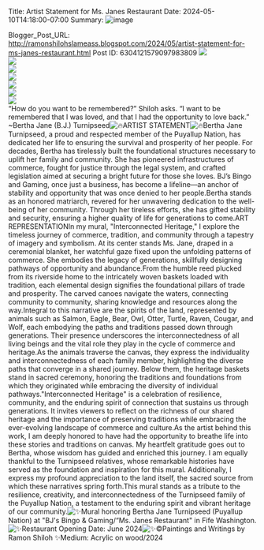 Title: Artist Statement for Ms. Janes Restaurant 
Date: 2024-05-10T14:18:00-07:00
Summary: ![image](https://blogger.googleusercontent.com/img/b/R29vZ2xl/AVvXsEhzXkSJqoUavupvD23XVZ4xue9YrSoOBjzDXge3KIyHoiEIritg5EEZ85-8olcgC0OFE0LhiRVXkLiswcbwvvTld9royeZtXwA8LbUGePRtgFyZ7vFMc7NMQ3-6asWT06wkGdwyaKCNh9dH5OaOGo3NugafPooDR6M_5Q3Mp2FIo_QpsLRQtkEVii5U2Q/s320/IMG_4083.jpeg "Image summary")

Blogger_Post_URL: http://ramonshilohslameass.blogspot.com/2024/05/artist-statement-for-ms-janes-restaurant.html
Post ID: 6304121579097983809
[![](https://blogger.googleusercontent.com/img/b/R29vZ2xl/AVvXsEhzXkSJqoUavupvD23XVZ4xue9YrSoOBjzDXge3KIyHoiEIritg5EEZ85-8olcgC0OFE0LhiRVXkLiswcbwvvTld9royeZtXwA8LbUGePRtgFyZ7vFMc7NMQ3-6asWT06wkGdwyaKCNh9dH5OaOGo3NugafPooDR6M_5Q3Mp2FIo_QpsLRQtkEVii5U2Q/s320/IMG_4083.jpeg)](https://blogger.googleusercontent.com/img/b/R29vZ2xl/AVvXsEhzXkSJqoUavupvD23XVZ4xue9YrSoOBjzDXge3KIyHoiEIritg5EEZ85-8olcgC0OFE0LhiRVXkLiswcbwvvTld9royeZtXwA8LbUGePRtgFyZ7vFMc7NMQ3-6asWT06wkGdwyaKCNh9dH5OaOGo3NugafPooDR6M_5Q3Mp2FIo_QpsLRQtkEVii5U2Q/s4032/IMG_4083.jpeg)  
[![](https://blogger.googleusercontent.com/img/b/R29vZ2xl/AVvXsEjSte3sAlk8I-TZhLZ6caonT1mJBw9MirGodyW3mdTCjFCrC0s8APaFVqCaKLCgfBJX85kvmL4iycZb9h3k2ouMwzAvYOlXSIqJBnl6s5nKg8D0NKVbDHgECGnu4_LVO9UGxs_ZUCKF-DY1psPFTYOlXKCtQwwsP9oaVBsAR4fhTAE9dnOKi495dzTBxQ/s320/IMG_4085.jpeg)](https://blogger.googleusercontent.com/img/b/R29vZ2xl/AVvXsEjSte3sAlk8I-TZhLZ6caonT1mJBw9MirGodyW3mdTCjFCrC0s8APaFVqCaKLCgfBJX85kvmL4iycZb9h3k2ouMwzAvYOlXSIqJBnl6s5nKg8D0NKVbDHgECGnu4_LVO9UGxs_ZUCKF-DY1psPFTYOlXKCtQwwsP9oaVBsAR4fhTAE9dnOKi495dzTBxQ/s4032/IMG_4085.jpeg)  
[![](https://blogger.googleusercontent.com/img/b/R29vZ2xl/AVvXsEgR0w4i_CjDPv36B_gbHW4Y0jvcgwIDPcldExiZd5t9tQ2xLycf-XTYGs2rM3JB9CdP4VExL-s3WsXHFT1K5bOtt38vCTfjXbJhX3ibsvlS6vbUWZBCQaI2U84ok_6USEYio5B_SGOkCLDheUT1wMn_fVnwrDAcDkrK4kTIhn4DcjuqCRZxwvzdmJ8INA/s320/IMG_4088.jpeg)](https://blogger.googleusercontent.com/img/b/R29vZ2xl/AVvXsEgR0w4i_CjDPv36B_gbHW4Y0jvcgwIDPcldExiZd5t9tQ2xLycf-XTYGs2rM3JB9CdP4VExL-s3WsXHFT1K5bOtt38vCTfjXbJhX3ibsvlS6vbUWZBCQaI2U84ok_6USEYio5B_SGOkCLDheUT1wMn_fVnwrDAcDkrK4kTIhn4DcjuqCRZxwvzdmJ8INA/s4032/IMG_4088.jpeg)  
[![](https://blogger.googleusercontent.com/img/b/R29vZ2xl/AVvXsEhevVEVRHwcXtWLki0gI93Ah1xMvjDX8M-2Dk_tF7ejhc4TJBnqi5XA5FPy5F4HMRuNKyX2Qy3_3Wr37P-nRIcSVS9oLq7-Jy2x2jXvwnb7F7ktnzD4m-6pxIqNmdZWuff69sfIi9sx3pQR3A5AU2vlUUS61EN9rY6XxVeDP8RFPuywfiXhmV_JvAD-9Q/s320/IMG_4096.jpeg)](https://blogger.googleusercontent.com/img/b/R29vZ2xl/AVvXsEhevVEVRHwcXtWLki0gI93Ah1xMvjDX8M-2Dk_tF7ejhc4TJBnqi5XA5FPy5F4HMRuNKyX2Qy3_3Wr37P-nRIcSVS9oLq7-Jy2x2jXvwnb7F7ktnzD4m-6pxIqNmdZWuff69sfIi9sx3pQR3A5AU2vlUUS61EN9rY6XxVeDP8RFPuywfiXhmV_JvAD-9Q/s4032/IMG_4096.jpeg)  
[![](https://blogger.googleusercontent.com/img/b/R29vZ2xl/AVvXsEhsYWG_-Xv6et6XVz1JN5yiGPEx2nC8Gky6qcPBvWmj1E0qH0jLCpfZvHbDMcLNs9M1nMsznCiwViz7Q44y8yTUAVrc1YDP1agNR5ogoFj6bhppl7AfSURh6p_SWV05AiDZ37PygPtqIFHJVEq5bTCmoh66mQBZYttOTci12_08C7aaZJCNI5rpaDjBrA/s320/IMG_4103.jpeg)](https://blogger.googleusercontent.com/img/b/R29vZ2xl/AVvXsEhsYWG_-Xv6et6XVz1JN5yiGPEx2nC8Gky6qcPBvWmj1E0qH0jLCpfZvHbDMcLNs9M1nMsznCiwViz7Q44y8yTUAVrc1YDP1agNR5ogoFj6bhppl7AfSURh6p_SWV05AiDZ37PygPtqIFHJVEq5bTCmoh66mQBZYttOTci12_08C7aaZJCNI5rpaDjBrA/s4032/IMG_4103.jpeg)  
[![](https://blogger.googleusercontent.com/img/b/R29vZ2xl/AVvXsEgg6069GoFhGb3LoBxF1tugEk0V-NVUeSrQteZdCzXtxvgdHdR721N1d9VoO0xz1vng2oXb3hGhWLYcMkzuT4iM2MR2kX6fcsYfOCVwecuW3_HwnQpi9p0OJx5P4IHPXTiPTyj1ykxuIjIsYarCdqM8EzATFYr4ra2hWYi2omee505-Muamp3Uy42evZg/s320/IMG_4107.jpeg)](https://blogger.googleusercontent.com/img/b/R29vZ2xl/AVvXsEgg6069GoFhGb3LoBxF1tugEk0V-NVUeSrQteZdCzXtxvgdHdR721N1d9VoO0xz1vng2oXb3hGhWLYcMkzuT4iM2MR2kX6fcsYfOCVwecuW3_HwnQpi9p0OJx5P4IHPXTiPTyj1ykxuIjIsYarCdqM8EzATFYr4ra2hWYi2omee505-Muamp3Uy42evZg/s4032/IMG_4107.jpeg)  
[![](https://blogger.googleusercontent.com/img/b/R29vZ2xl/AVvXsEhdv7_SBnL2YWrj4b3soT9nfd3yBpYzhKWjZc6b24QXnoAcyrifw3iNHPYevdtuD4Hmzlwbjkeh2jD4tOyzUEeg6XkbON3ekBT6o7DcCu6MMpoFQLAJGeyO0oMRwVT6dD8QZPWKj4ZU050RGOM313Jp4s5jfTdt0HL-u6SL61Zs8YpmCFQZNYQIhrQzRw/s320/IMG_4110.jpeg)](https://blogger.googleusercontent.com/img/b/R29vZ2xl/AVvXsEhdv7_SBnL2YWrj4b3soT9nfd3yBpYzhKWjZc6b24QXnoAcyrifw3iNHPYevdtuD4Hmzlwbjkeh2jD4tOyzUEeg6XkbON3ekBT6o7DcCu6MMpoFQLAJGeyO0oMRwVT6dD8QZPWKj4ZU050RGOM313Jp4s5jfTdt0HL-u6SL61Zs8YpmCFQZNYQIhrQzRw/s2606/IMG_4110.jpeg)  
“How do you want to be remembered?” Shiloh asks. “I want to be remembered that I was loved, and that I had the opportunity to love back.” \~Bertha Jane (B.J.) Turnipseed![🔥](https://static.xx.fbcdn.net/images/emoji.php/v9/tef/2/16/1f525.png)ARTIST STATEMENT![🔥](https://static.xx.fbcdn.net/images/emoji.php/v9/tef/2/16/1f525.png)Bertha Jane Turnipseed, a proud and respected member of the Puyallup Nation, has dedicated her life to ensuring the survival and prosperity of her people. For decades, Bertha has tirelessly built the foundational structures necessary to uplift her family and community. She has pioneered infrastructures of commerce, fought for justice through the legal system, and crafted legislation aimed at securing a bright future for those she loves. BJ’s Bingo and Gaming, once just a business, has become a lifeline—an anchor of stability and opportunity that was once denied to her people.Bertha stands as an honored matriarch, revered for her unwavering dedication to the well\-being of her community. Through her tireless efforts, she has gifted stability and security, ensuring a higher quality of life for generations to come.ART REPRESENTATIONIn my mural, "Interconnected Heritage," I explore the timeless journey of commerce, tradition, and community through a tapestry of imagery and symbolism. At its center stands Ms. Jane, draped in a ceremonial blanket, her watchful gaze fixed upon the unfolding patterns of commerce. She embodies the legacy of generations, skillfully designing pathways of opportunity and abundance.From the humble reed plucked from its riverside home to the intricately woven baskets loaded with tradition, each elemental design signifies the foundational pillars of trade and prosperity. The carved canoes navigate the waters, connecting community to community, sharing knowledge and resources along the way.Integral to this narrative are the spirits of the land, represented by animals such as Salmon, Eagle, Bear, Owl, Otter, Turtle, Raven, Cougar, and Wolf, each embodying the paths and traditions passed down through generations. Their presence underscores the interconnectedness of all living beings and the vital role they play in the cycle of commerce and heritage.As the animals traverse the canvas, they express the individuality and interconnectedness of each family member, highlighting the diverse paths that converge in a shared journey. Below them, the heritage baskets stand in sacred ceremony, honoring the traditions and foundations from which they originated while embracing the diversity of individual pathways."Interconnected Heritage" is a celebration of resilience, community, and the enduring spirit of connection that sustains us through generations. It invites viewers to reflect on the richness of our shared heritage and the importance of preserving traditions while embracing the ever\-evolving landscape of commerce and culture.As the artist behind this work, I am deeply honored to have had the opportunity to breathe life into these stories and traditions on canvas. My heartfelt gratitude goes out to Bertha, whose wisdom has guided and enriched this journey. I am equally thankful to the Turnipseed relatives, whose remarkable histories have served as the foundation and inspiration for this mural. Additionally, I express my profound appreciation to the land itself, the sacred source from which these narratives spring forth.This mural stands as a tribute to the resilience, creativity, and interconnectedness of the Turnipseed family of the Puyallup Nation, a testament to the enduring spirit and vibrant heritage of our community.![✨](https://static.xx.fbcdn.net/images/emoji.php/v9/t75/2/16/2728.png)Mural honoring Bertha Jane Turnipseed (Puyallup Nation) at "BJ's Bingo \& Gaming/“Ms. Janes Restaurant" in Fife Washington. ![✨](https://static.xx.fbcdn.net/images/emoji.php/v9/t75/2/16/2728.png)Restaurant Opening Date: June 2024![✨](https://static.xx.fbcdn.net/images/emoji.php/v9/t75/2/16/2728.png)©Paintings and Writings by Ramon Shiloh ✨Medium: Acrylic on wood/2024